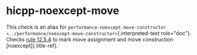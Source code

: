 # hicpp-noexcept-move

This check is an alias for `performance-noexcept-move-constructor
<../performance/noexcept-move-constructor>`{.interpreted-text
role="doc"}. Checks [rule
12.5.4](https://www.perforce.com/resources/qac/high-integrity-cpp-coding-standard/special-member-functions)
to mark move assignment and move construction [noexcept]{.title-ref}.
